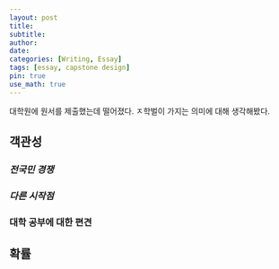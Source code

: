 ```yaml
---
layout: post
title:
subtitle: 
author: 
date: 
categories: [Writing, Essay]
tags: [essay, capstone design]
pin: true
use_math: true
---
```


대학원에 원서를 제출했는데 떨어졌다.  ㅈ학벌이 가지는 의미에 대해 생각해봤다.

## __객관성__

### ___전국민 경쟁___

### ___다른 시작점___

### __대학 공부에 대한 편견__

## __확률__